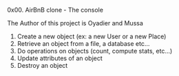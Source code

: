 0x00. AirBnB clone - The console

The Author of this project is Oyadier and Mussa

1. Create a new object (ex: a new User or a new Place)
2. Retrieve an object from a file, a database etc…
3. Do operations on objects (count, compute stats, etc…)
4. Update attributes of an object
5. Destroy an object
